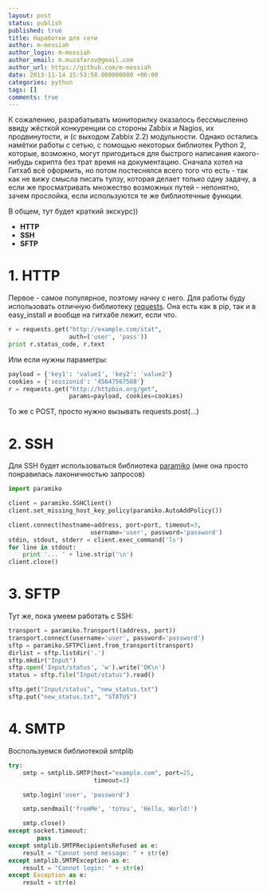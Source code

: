 ```yaml
---
layout: post
status: publish
published: true
title: Наработки для сети
author: m-messiah
author_login: m-messiah
author_email: m.muzafarov@gmail.com
author_url: https://github.com/m-messiah
date: 2013-11-14 15:53:58.000000000 +06:00
categories: python
tags: []
comments: true
---
```


К сожалению, разрабатывать мониторилку оказалось бессмысленно ввиду жёсткой конкуренции со стороны Zabbix и Nagios, их продвинутости, и (с выходом Zabbix 2.2) модульности.
Однако остались намётки работы с сетью, с помощью некоторых библиотек Python 2, которые, возможно, могут пригодиться для быстрого написания какого-нибудь скрипта без трат время на документацию.
Сначала хотел на Гитхаб всё оформить, но потом постеснялся всего того что есть - так как не вижу смысла писать тулзу, которая делает только одну задачу, а если же просматривать множество возможных путей - непонятно, зачем прослойка, если используются те же библиотечные функции.

В общем, тут будет краткий экскурс))

+ **HTTP**
+ **SSH**
+ **SFTP**

<!--more-->

# 1. HTTP #
Первое - самое популярное, поэтому начну с него. Для работы буду использовать отличную библиотеку [requests](www.python-requests.org/en/latest/). Она есть как в pip, так и в easy_install и вообще на гитхабе лежит, если что.

```python
r = requests.get("http://example.com/stat",
                 auth=('user', 'pass'))
print r.status_code, r.text
```

Или если нужны параметры:

```python
payload = {'key1': 'value1', 'key2': 'value2'}
cookies = {'sessionid': '45647567568'}
r = requests.get("http://httpbin.org/get",
                 params=payload, cookies=cookies)
```

То же с POST, просто нужно вызывать requests.post(...)
# 2. SSH #
Для SSH будет использоваться библиотека [paramiko](https://github.com/paramiko/paramiko/) (мне она просто понравилась лаконичностью запросов)

```python
import paramiko

client = paramiko.SSHClient()
client.set_missing_host_key_policy(paramiko.AutoAddPolicy())

client.connect(hostname=address, port=port, timeout=3,
                       username='user', password='password')
stdin, stdout, stderr = client.exec_command('ls')
for line in stdout:
    print '... ' + line.strip('\n')
client.close()
```

# 3. SFTP #
Тут же, пока умеем работать с SSH:

```python
transport = paramiko.Transport((address, port))
transport.connect(username='user', password='password')
sftp = paramiko.SFTPClient.from_transport(transport)
dirlist = sftp.listdir('.')
sftp.mkdir("Input")
sftp.open('Input/status', 'w').write('OK\n')
status = sftp.file("Input/status").read()

sftp.get("Input/status", "new_status.txt")
sftp.put("new_status.txt", "STATUS")
```

# 4. SMTP #
Воспользуемся библиотекой smtplib

```python
try:
    smtp = smtplib.SMTP(host="example.com", port=25,
                        timeout=3)

    smtp.login('user', 'password')

    smtp.sendmail('fromMe', 'toYou', 'Hello, World!')

    smtp.close()
except socket.timeout:
        pass
except smtplib.SMTPRecipientsRefused as e:
    result = "Cannot send message: " + str(e)
except smtplib.SMTPException as e:
    result = "Cannot login: " + str(e)
except Exception as e:
    result = str(e)
```

